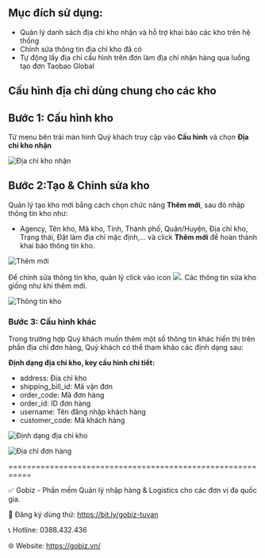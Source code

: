 ## Mục đích sử dụng:
- Quản lý danh sách địa chỉ kho nhận và hỗ trợ khai báo các kho trên hệ thống
- Chỉnh sửa thông tin địa chỉ kho đã có
- Tự động lấy địa chỉ cấu hình trên đơn làm địa chỉ nhận hàng qua luồng tạo đơn Taobao Global

## Cấu hình địa chỉ dùng chung cho các kho

## Bước 1: Cấu hình kho
Từ menu bên trái màn hình Quý khách truy cập vào **Cấu hình** và chọn **Địa chỉ kho nhận**

![Địa chỉ kho nhận](https://user-images.githubusercontent.com/75475064/105439777-04307100-5c98-11eb-9f25-0d9436f8a335.png)

## Bước 2:Tạo & Chỉnh sửa kho
Quản lý tạo kho mới bằng cách chọn chức năng **Thêm mới**, sau đó nhập thông tin kho như:
- Agency, Tên kho, Mã kho, Tỉnh, Thành phố, Quận/Huyện, Địa chỉ kho, Trạng thái, Đặt làm địa chỉ mặc định,... và click **Thêm mới** để hoàn thành khai báo thông tin kho.

![Thêm mới](https://github.com/gobizvn/gobiz-docs/assets/73226975/c09be03b-dad5-418c-b68e-6858174be5c4)

Để chỉnh sửa thông tin kho, quản lý click vào icon ![](https://user-images.githubusercontent.com/75475064/105441142-7e61f500-5c9a-11eb-9641-b35f15d4e84e.png). Các thông tin sửa kho giống như khi thêm mới.

![Thông tin kho](https://user-images.githubusercontent.com/75475064/105440877-f7ad1800-5c99-11eb-890c-e32843d7885e.png)

### Bước 3: Cấu hình khác

Trong trường hợp Quý khách muốn thêm một số thông tin khác hiển thị trên phần địa chỉ đơn hàng, Quý khách có thể tham khảo các định dạng sau:

**Định dạng địa chỉ kho, key cấu hình chi tiết:** 
- address: Địa chỉ kho
- shipping_bill_id: Mã vận đơn
- order_code: Mã đơn hàng
- order_id: ID đơn hàng
- username: Tên đăng nhập khách hàng
- customer_code: Mã khách hàng

![Định dạng địa chỉ kho](https://github.com/gobizvn/gobiz-docs/assets/73226975/f3ac0435-d804-4d92-8e47-12ae024bfa00)

![Địa chỉ đơn hàng](https://github.com/gobizvn/gobiz-docs/assets/73226975/b65f273d-2926-4975-8971-4623c8127733)

===========================================================

✅ Gobiz - Phần mềm Quản lý nhập hàng & Logistics cho các đơn vị đa quốc gia.

📌 Đăng ký dùng thử: https://bit.ly/gobiz-tuvan

📞 Hotline: 0388.432.436

🌐 Website: https://gobiz.vn/
